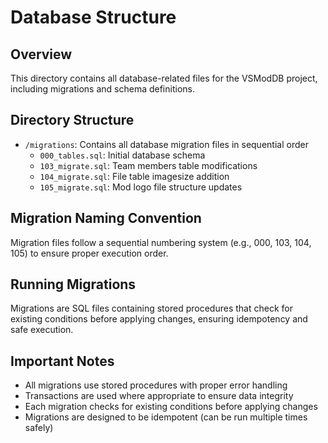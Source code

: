 # Database Structure

## Overview
This directory contains all database-related files for the VSModDB project, including migrations and schema definitions.

## Directory Structure
- `/migrations`: Contains all database migration files in sequential order
  - `000_tables.sql`: Initial database schema
  - `103_migrate.sql`: Team members table modifications
  - `104_migrate.sql`: File table imagesize addition
  - `105_migrate.sql`: Mod logo file structure updates

## Migration Naming Convention
Migration files follow a sequential numbering system (e.g., 000, 103, 104, 105) to ensure proper execution order.

## Running Migrations
Migrations are SQL files containing stored procedures that check for existing conditions before applying changes, ensuring idempotency and safe execution.

## Important Notes
- All migrations use stored procedures with proper error handling
- Transactions are used where appropriate to ensure data integrity
- Each migration checks for existing conditions before applying changes
- Migrations are designed to be idempotent (can be run multiple times safely)